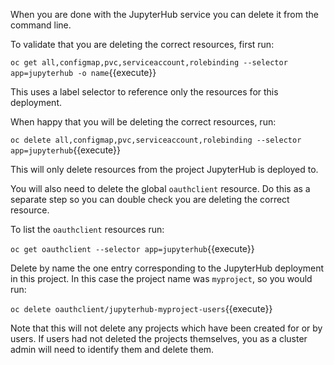 When you are done with the JupyterHub service you can delete it from the command line.

To validate that you are deleting the correct resources, first run:

``oc get all,configmap,pvc,serviceaccount,rolebinding --selector app=jupyterhub -o name``{{execute}}

This uses a label selector to reference only the resources for this deployment.

When happy that you will be deleting the correct resources, run:

``oc delete all,configmap,pvc,serviceaccount,rolebinding --selector app=jupyterhub``{{execute}}

This will only delete resources from the project JupyterHub is deployed to.

You will also need to delete the global ``oauthclient`` resource. Do this as a separate step so you can double check you are deleting the correct resource.

To list the ``oauthclient`` resources run:

``oc get oauthclient --selector app=jupyterhub``{{execute}}

Delete by name the one entry corresponding to the JupyterHub deployment in this project. In this case the project name was ``myproject``, so you would run:

``oc delete oauthclient/jupyterhub-myproject-users``{{execute}}

Note that this will not delete any projects which have been created for or by users. If users had not deleted the projects themselves, you as a cluster admin will need to identify them and delete them.

